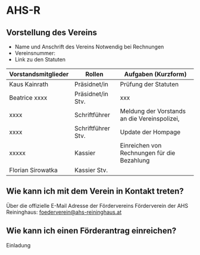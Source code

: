 # AHS-R


## Vorstellung des Vereins

-  Name und Anschrift des Vereins
   Notwendig bei Rechnungen
- Vereinsnummer:
- Link zu den Statuten

| Vorstandsmitglieder | Rollen              | Aufgaben (Kurzform)                          | 
| ------------------- | ------------------- | ----------                                   |
| Kaus Kainrath       | Präsidnet/in        | Prüfung der Statuten                         |
| Beatrice xxxx       | Präsidnet/in Stv.   |  xxx                                         |
| xxxx                | Schriftführer       | Meldung der Vorstands an die Vereinspolizei, |
| xxxx                | Schriftführer Stv.  | Update der Hompage                           |
| xxxxx               | Kassier             | Einreichen von Rechnungen für die Bezahlung  |
| Florian Sirowatka   | Kassier Stv.        |                                              |

## Wie kann ich mit dem Verein in Kontakt treten?
  Über die offizielle E-Mail Adresse der Fördervereins
  Förderverein der AHS Reininghaus: foederverein@ahs-reininghaus.at

## Wie kann ich einen Förderantrag einreichen?


 Einladung 
